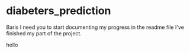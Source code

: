 # diabeters_prediction

Baris I need you to start documenting my progress in the readme file I've finished my part of the project.

hello
